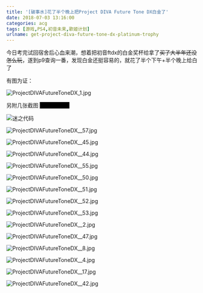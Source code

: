 ```yaml
---
title: '[破事水]花了半个晚上把Project DIVA Future Tone DX白金了'
date: 2018-07-03 13:16:00
categories: acg
tags: [游戏,PS4,初音未来,歌姬计划]
urlname: get-project-diva-future-tone-dx-platinum-trophy
---
```

今日考完试回宿舍后心血来潮，想着把初音ftdx的白金奖杯给拿了<s>买了大半年还没怎么玩</s>，遂到p9查询一番，发现白金还挺容易的，就花了半个下午+半个晚上给白了

有图为证：

![ProjectDIVAFutureToneDX_1.jpg](https://img.imjad.cn/images/2018/07/03/ProjectDIVAFutureToneDX_1.jpg)

另附几张截图 <span style="background: #000; color:#000">我TM舔爆！</span>

![迷之代码](https://img.imjad.cn/images/2018/07/03/ProjectDIVAFutureToneDX__46.jpg)

![ProjectDIVAFutureToneDX__57.jpg](https://img.imjad.cn/images/2018/07/03/ProjectDIVAFutureToneDX__57.jpg)

![ProjectDIVAFutureToneDX__45.jpg](https://img.imjad.cn/images/2018/07/03/ProjectDIVAFutureToneDX__45.jpg)

![ProjectDIVAFutureToneDX__44.jpg](https://img.imjad.cn/images/2018/07/03/ProjectDIVAFutureToneDX__44.jpg)

![ProjectDIVAFutureToneDX__55.jpg](https://img.imjad.cn/images/2018/07/03/ProjectDIVAFutureToneDX__55.jpg)

![ProjectDIVAFutureToneDX__50.jpg](https://img.imjad.cn/images/2018/07/03/ProjectDIVAFutureToneDX__50.jpg)

![ProjectDIVAFutureToneDX__51.jpg](https://img.imjad.cn/images/2018/07/03/ProjectDIVAFutureToneDX__51.jpg)

![ProjectDIVAFutureToneDX__52.jpg](https://img.imjad.cn/images/2018/07/03/ProjectDIVAFutureToneDX__52.jpg)

![ProjectDIVAFutureToneDX__53.jpg](https://img.imjad.cn/images/2018/07/03/ProjectDIVAFutureToneDX__53.jpg)

![ProjectDIVAFutureToneDX__2.jpg](https://img.imjad.cn/images/2018/07/03/ProjectDIVAFutureToneDX__2.jpg)

![ProjectDIVAFutureToneDX__47.jpg](https://img.imjad.cn/images/2018/07/03/ProjectDIVAFutureToneDX__47.jpg)

![ProjectDIVAFutureToneDX__8.jpg](https://img.imjad.cn/images/2018/07/03/ProjectDIVAFutureToneDX__8.jpg)

![ProjectDIVAFutureToneDX__4.jpg](https://img.imjad.cn/images/2018/07/03/ProjectDIVAFutureToneDX__4.jpg)

![ProjectDIVAFutureToneDX__17.jpg](https://img.imjad.cn/images/2018/07/03/ProjectDIVAFutureToneDX__17.jpg)

![ProjectDIVAFutureToneDX__42.jpg](https://img.imjad.cn/images/2018/07/03/ProjectDIVAFutureToneDX__42.jpg)


